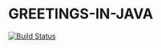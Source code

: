 # GREETINGS-IN-JAVA

[![Build Status](https://travis-ci.com/sbuDiction/greetings-with-sparkJava.svg?branch=sbu)](https://travis-ci.com/sbuDiction/greetings-with-sparkJava)